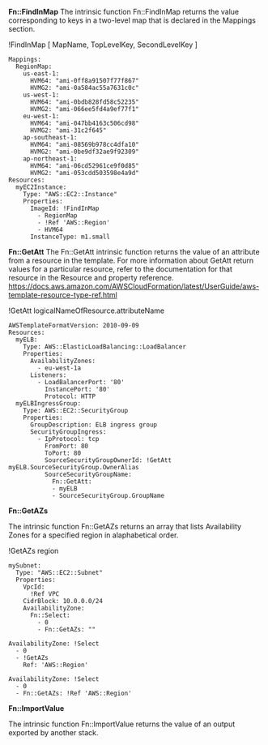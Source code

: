 **Fn::FindInMap**
The intrinsic function Fn::FindInMap returns the value corresponding to keys in a two-level map that is declared in the Mappings section.

!FindInMap [ MapName, TopLevelKey, SecondLevelKey ]

```
Mappings: 
  RegionMap: 
    us-east-1: 
      HVM64: "ami-0ff8a91507f77f867"
      HVMG2: "ami-0a584ac55a7631c0c"
    us-west-1: 
      HVM64: "ami-0bdb828fd58c52235"
      HVMG2: "ami-066ee5fd4a9ef77f1"
    eu-west-1: 
      HVM64: "ami-047bb4163c506cd98"
      HVMG2: "ami-31c2f645"
    ap-southeast-1: 
      HVM64: "ami-08569b978cc4dfa10"
      HVMG2: "ami-0be9df32ae9f92309"
    ap-northeast-1: 
      HVM64: "ami-06cd52961ce9f0d85"
      HVMG2: "ami-053cdd503598e4a9d"
Resources: 
  myEC2Instance: 
    Type: "AWS::EC2::Instance"
    Properties: 
      ImageId: !FindInMap
        - RegionMap      
        - !Ref 'AWS::Region'
        - HVM64
      InstanceType: m1.small
```

**Fn::GetAtt**
The Fn::GetAtt intrinsic function returns the value of an attribute from a resource in the template. For more information about GetAtt return values for a particular resource, refer to the documentation for that resource in the Resource and property reference. https://docs.aws.amazon.com/AWSCloudFormation/latest/UserGuide/aws-template-resource-type-ref.html

!GetAtt logicalNameOfResource.attributeName

```
AWSTemplateFormatVersion: 2010-09-09
Resources:
  myELB:
    Type: AWS::ElasticLoadBalancing::LoadBalancer
    Properties:
      AvailabilityZones:
        - eu-west-1a
      Listeners:
        - LoadBalancerPort: '80'
          InstancePort: '80'
          Protocol: HTTP
  myELBIngressGroup:
    Type: AWS::EC2::SecurityGroup
    Properties:
      GroupDescription: ELB ingress group
      SecurityGroupIngress:
        - IpProtocol: tcp
          FromPort: 80
          ToPort: 80
          SourceSecurityGroupOwnerId: !GetAtt myELB.SourceSecurityGroup.OwnerAlias
          SourceSecurityGroupName:
            Fn::GetAtt:
            - myELB
            - SourceSecurityGroup.GroupName
```


**Fn::GetAZs**

The intrinsic function Fn::GetAZs returns an array that lists Availability Zones for a specified region in alaphabetical order. 

!GetAZs region

```
mySubnet: 
  Type: "AWS::EC2::Subnet"
  Properties: 
    VpcId: 
      !Ref VPC
    CidrBlock: 10.0.0.0/24
    AvailabilityZone: 
      Fn::Select: 
        - 0
        - Fn::GetAZs: ""
```
```
AvailabilityZone: !Select 
  - 0
  - !GetAZs 
    Ref: 'AWS::Region'
```
```
AvailabilityZone: !Select 
  - 0
  - Fn::GetAZs: !Ref 'AWS::Region'
```


**Fn::ImportValue**

The intrinsic function Fn::ImportValue returns the value of an output exported by another stack.









